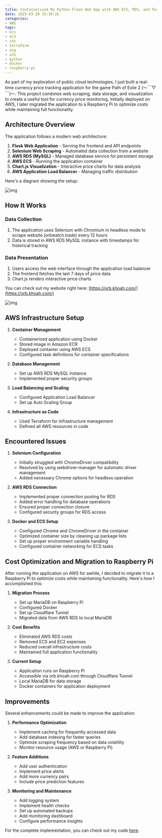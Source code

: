 ```yaml
---
title: Containerized My Python Flask Web App with AWS ECS, RDS, and Terraform
date: 2025-03-28 15:30:25
categories:
- AWS
tags:
- ecs
- ec2
- rds
- terraform
- asg
- alb
- python
- docker
- raspberry-pi
---
```

As part of my exploration of public cloud technologies, I just built a real-time currency price tracking application for the game Path of Exile 2 (～￣▽￣)～.
This project combines web scraping, data storage, and visualization to create a useful tool for currency price monitoring. Initially deployed on AWS, I later migrated the application to a Raspberry Pi to optimize costs while maintaining full functionality.

## Architecture Overview

The application follows a modern web architecture:
1. **Flask Web Application** - Serving the frontend and API endpoints
2. **Selenium Web Scraping** - Automated data collection from a website
3. **AWS RDS (MySQL)** - Managed database service for persistent storage
4. **AWS ECS** - Running the application container
5. **Chart.js Visualization** - Interactive price charts for data analysis
6. **AWS Application Load Balancer** - Managing traffic distribution

Here's a diagram showing the setup:

![img](https://s3.us-east-1.amazonaws.com/blog.khoah.net/media/orbwatch/diagram.png)

## How It Works

### Data Collection
1. The application uses Selenium with Chromium in headless mode to scrape website (orbwatch.trade) every 12 hours
2. Data is stored in AWS RDS MySQL instance with timestamps for historical tracking

### Data Presentation
1. Users access the web interface through the application load balancer
2. The frontend fetches the last 7 days of price data
3. Chart.js renders interactive price charts

You can check out my website right here: [https://orb.khoah.com/](https://orb.khoah.com/)

![img](https://s3.us-east-1.amazonaws.com/blog.khoah.net/media/orbwatch/Screenshot+2025-04-03+152238.png)

## AWS Infrastructure Setup

1. **Container Management**
   - Containerized application using Docker
   - Stored image in Amazon ECR
   - Deployed container using AWS ECS
   - Configured task definitions for container specifications

2. **Database Management**
   - Set up AWS RDS MySQL instance
   - Implemented proper security groups

3. **Load Balancing and Scaling**
   - Configured Application Load Balancer
   - Set up Auto Scaling Group

4. **Infrastructure as Code**
   - Used Terraform for infrastructure management
   - Defined all AWS resources in code

## Encountered Issues

1. **Selenium Configuration**
   - Initially struggled with ChromeDriver compatibility
   - Resolved by using webdriver-manager for automatic driver management
   - Added necessary Chrome options for headless operation

2. **AWS RDS Connection**
   - Implemented proper connection pooling for RDS
   - Added error handling for database operations
   - Ensured proper connection closure
   - Configured security groups for RDS access

3. **Docker and ECS Setup**
   - Configured Chrome and ChromeDriver in the container
   - Optimized container size by cleaning up package lists
   - Set up proper environment variable handling
   - Configured container networking for ECS tasks

## Cost Optimization and Migration to Raspberry Pi

After running the application on AWS for awhile, I decided to migrate it to a Raspberry Pi to optimize costs while maintaining functionality. Here's how I accomplished this:

1. **Migration Process**
   - Set up MariaDB on Raspberry Pi
   - Configured Docker
   - Set up Cloudflare Tunnel
   - Migrated data from AWS RDS to local MariaDB

2. **Cost Benefits**
   - Eliminated AWS RDS costs
   - Removed ECS and EC2 expenses
   - Reduced overall infrastructure costs
   - Maintained full application functionality

3. **Current Setup**
   - Application runs on Raspberry Pi
   - Accessible via orb.khoah.com through Cloudflare Tunnel
   - Local MariaDB for data storage
   - Docker containers for application deployment

## Improvements

Several enhancements could be made to improve the application:
1. **Performance Optimization**
   - Implement caching for frequently accessed data
   - Add database indexing for faster queries
   - Optimize scraping frequency based on data volatility
   - Monitor resource usage (AWS or Raspberry Pi)

2. **Feature Additions**
   - Add user authentication
   - Implement price alerts
   - Add more currency pairs
   - Include price prediction features

3. **Monitoring and Maintenance**
   - Add logging system
   - Implement health checks
   - Set up automated backups
   - Add monitoring dashboard
   - Configure performance insights

For the complete implementation, you can check out my code [here](https://github.com/ehoang0106/RDS).
